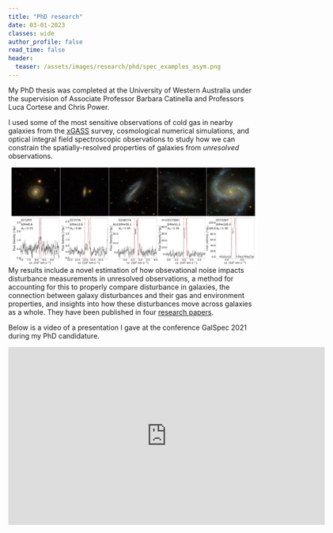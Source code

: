 ```yaml
---
title: "PhD research" 
date: 03-01-2023
classes: wide
author_profile: false
read_time: false
header:
  teaser: /assets/images/research/phd/spec_examples_asym.png
---
```


My PhD thesis was completed at the University of Western Australia under the supervision of Associate Professor Barbara Catinella and Professors Luca Cortese and Chris Power.
<!-- {: style="text-align: left;"} -->

I used some of the most sensitive observations of cold gas in nearby galaxies from the <a href="https://xgass.icrar.org/" target="_blank">xGASS</a> survey, cosmological numerical  simulations, and optical integral field spectroscopic observations to study how we can constrain the spatially-resolved properties of galaxies from _unresolved_ observations. 
<!-- {: style="text-align: left;"} -->

<img src="/assets/images/research/phd/spec_examples_asym.png" alt="" width="500" align="right" style="margin: 0px 0px 0px 10px;">

My results include a novel estimation of how obsevational noise impacts disturbance measurements in unresolved observations, a method for accounting for this to properly compare disturbance in galaxies, the connection between galaxy disturbances and their gas and environment properties, and insights into how these disturbances move across galaxies as a whole.
They have been published in four <a href="https://ui.adsabs.harvard.edu/search/fq=%7B!type%3Daqp%20v%3D%24fq_database%7D&fq_database=(database%3Aastronomy)&q=%20%20author%3A%22%5EWatts%2C%20Adam%20B.%22%20author%3A%22Catinella%22%20author%3A%22Cortese%22%20author%3A%22Power%22year%3A2020-2023%20doctype%3Aarticle%20&sort=date%20desc%2C%20bibcode%20desc&p_=0" target="_blank">research papers</a>.


Below is a video of a presentation I gave at the conference GalSpec 2021 during my PhD candidature. 

<iframe width="640" height="360" src="https://www.youtube.com/embed/2NhY02PrB0Y" title="YouTube video player" frameborder="0" allow="accelerometer; autoplay; clipboard-write; encrypted-media; gyroscope; picture-in-picture; web-share" allowfullscreen></iframe>




